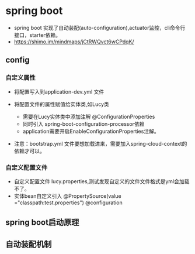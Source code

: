 # spring boot 
* spring boot 实现了自动装配(auto-configuration),actuator监控，cli命令行接口，starter依赖。
* https://shimo.im/mindmaps/jCtRWQvct6wCPdqK/ 
## config
### 自定义属性
* 将配置写入到application-dev.yml 文件
* 将配置文件的属性赋值给实体类,如Lucy类
  * 需要在Lucy实体类中添加注解 @ConfigurationProperties
  * 同时引入 spring-boot-configuration-processor依赖
  * application需要开启EnableConfigurationProperties注解。
      
* 注意：bootstrap.yml 文件要想加载进来，需要加入spring-cloud-context的依赖才可以。
### 自定义配置文件
 * 自定义配置文件 lucy.properties,测试发现自定义的文件文件格式是yml会加载不了。
 * 实体bean自定义引入 @PropertySource(value ="classpath:test.properties") @configuration
## spring boot启动原理
  
## 自动装配机制

